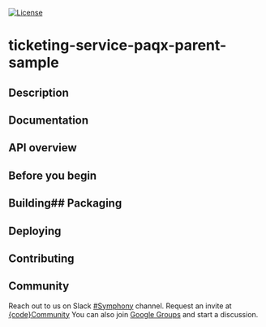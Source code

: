 
[![License](https://img.shields.io/badge/License-EPL%201.0-red.svg)](https://opensource.org/licenses/EPL-1.0)
# ticketing-service-paqx-parent-sample
## Description
## Documentation
## API overview
## Before you begin
## Building## Packaging
## Deploying
## Contributing
## Community
Reach out to us on Slack [#Symphony][slack] channel. Request an invite at [{code}Community][codecommunity]
You can also join [Google Groups][googlegroups] and start a discussion. 

[slack]: https://codecommunity.slack.com/messages/symphony
[googlegroups]: https://groups.google.com/forum/#!forum/dellemc-symphony
[codecommunity]: http://community.codedellemc.com/
